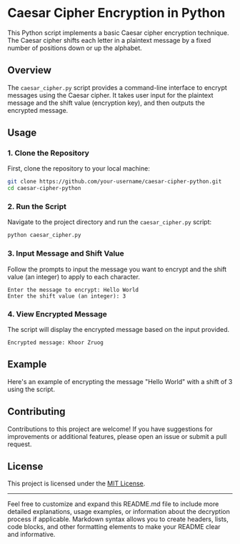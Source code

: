```markdown
```
# Caesar Cipher Encryption in Python

This Python script implements a basic Caesar cipher encryption technique. The Caesar cipher shifts each letter in a plaintext message by a fixed number of positions down or up the alphabet.

## Overview

The `caesar_cipher.py` script provides a command-line interface to encrypt messages using the Caesar cipher. It takes user input for the plaintext message and the shift value (encryption key), and then outputs the encrypted message.

## Usage

### 1. Clone the Repository

First, clone the repository to your local machine:

```bash
git clone https://github.com/your-username/caesar-cipher-python.git
cd caesar-cipher-python
```

### 2. Run the Script

Navigate to the project directory and run the `caesar_cipher.py` script:

```bash
python caesar_cipher.py
```

### 3. Input Message and Shift Value

Follow the prompts to input the message you want to encrypt and the shift value (an integer) to apply to each character.

```plaintext
Enter the message to encrypt: Hello World
Enter the shift value (an integer): 3
```

### 4. View Encrypted Message

The script will display the encrypted message based on the input provided.

```plaintext
Encrypted message: Khoor Zruog
```

## Example

Here's an example of encrypting the message "Hello World" with a shift of 3 using the script.

## Contributing

Contributions to this project are welcome! If you have suggestions for improvements or additional features, please open an issue or submit a pull request.

## License

This project is licensed under the [MIT License](LICENSE).

---

Feel free to customize and expand this README.md file to include more detailed explanations, usage examples, or information about the decryption process if applicable. Markdown syntax allows you to create headers, lists, code blocks, and other formatting elements to make your README clear and informative.
```

